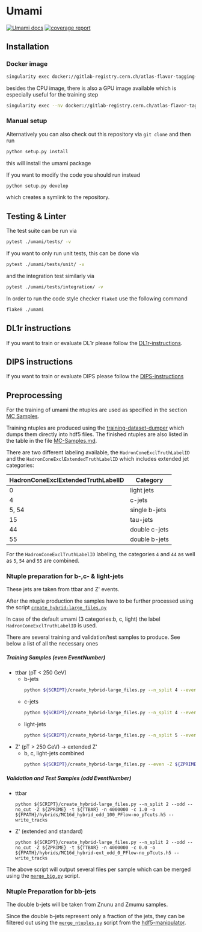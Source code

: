 # Umami

[![Umami docs](https://img.shields.io/badge/info-documentation-informational)](https://umami-docs.web.cern.ch/umami-docs/)
[![coverage report](https://gitlab.cern.ch/atlas-flavor-tagging-tools/algorithms/umami/badges/master/coverage.svg)](https://gitlab.cern.ch/atlas-flavor-tagging-tools/algorithms/umami/-/commits/master)


## Installation

### Docker image

```bash
singularity exec docker://gitlab-registry.cern.ch/atlas-flavor-tagging-tools/algorithms/umami:latest bash
```

besides the CPU image, there is also a GPU image available which is especially useful for the training step

```bash
singularity exec --nv docker://gitlab-registry.cern.ch/atlas-flavor-tagging-tools/algorithms/umami:latest-gpu bash
```

### Manual setup

Alternatively you can also check out this repository via `git clone` and then run

```bash
python setup.py install
```

this will install the umami package

If you want to modify the code you should run instead

```bash
python setup.py develop
```

which creates a symlink to the repository.

## Testing & Linter

The test suite can be run via

```bash
pytest ./umami/tests/ -v
```

If you want to only run unit tests, this can be done via

```bash
pytest ./umami/tests/unit/ -v
```

and the integration test similarly via

```bash
pytest ./umami/tests/integration/ -v
```

In order to run the code style checker `flake8` use the following command

```bash
flake8 ./umami
```

## DL1r instructions

If you want to train or evaluate DL1r please follow the [DL1r-instructions](docs/DL1r-instructions.md).

## DIPS instructions

If you want to train or evaluate DIPS please follow the [DIPS-instructions](https://gitlab.cern.ch/atlas-flavor-tagging-tools/algorithms/umami/-/blob/master/docs/Dips-instructions.md)

## Preprocessing

For the training of umami the ntuples are used as specified in the section [MC Samples](#mc-samples).

Training ntuples are produced using the [training-dataset-dumper](https://gitlab.cern.ch/atlas-flavor-tagging-tools/training-dataset-dumper) which dumps them directly into hdf5 files. The finished ntuples are also listed in the table in the file [MC-Samples.md](docs/MC-Samples.md).

There are two different labeling available, the `HadronConeExclTruthLabelID` and the `HadronConeExclExtendedTruthLabelID` which includes extended jet categories:

| HadronConeExclExtendedTruthLabelID | Category    |
| ------------- | ---------------- |
| 0            | light jets   |
| 4            | c-jets   |
| 5, 54            | single b-jets   |
| 15            | tau-jets   |
| 44            | double c-jets   |
| 55            | double b-jets   |

For the `HadronConeExclTruthLabelID` labeling, the categories `4` and `44` as well as `5`, `54` and `55` are combined.

### Ntuple preparation for b-,c- & light-jets

These jets are taken from ttbar and Z' events.

After the ntuple production the samples have to be further processed using the script [`create_hybrid-large_files.py`](https://gitlab.cern.ch/atlas-flavor-tagging-tools/training-dataset-dumper/blob/master/create_hybrid-large_files.py)

In case of the default umami (3 categories:b, c, light) the label `HadronConeExclTruthLabelID` is used.

There are several training and validation/test samples to produce. See below a list of all the necessary ones

##### Training Samples (even EventNumber)

* ttbar (pT < 250 GeV)
    * b-jets
        ```bash
        python ${SCRIPT}/create_hybrid-large_files.py --n_split 4 --even --bjets -Z ${ZPRIME} -t ${TTBAR} -n 10000000 -c 1.0 -o ${FPATH}/hybrids/MC16d_hybrid-bjets_even_1_PFlow-merged.h5 --write_tracks 
        ```
    * c-jets
        ```bash
        python ${SCRIPT}/create_hybrid-large_files.py --n_split 4 --even --cjets -Z ${ZPRIME} -t ${TTBAR} -n 12745953 -c 1.0 -o ${FPATH}/hybrids/MC16d_hybrid-cjets_even_1_PFlow-merged.h5 --write_tracks
        ```
    * light-jets
        ```bash
        python ${SCRIPT}/create_hybrid-large_files.py --n_split 5 --even --ujets -Z ${ZPRIME} -t ${TTBAR} -n 20000000 -c 1.0 -o ${FPATH}/hybrids/MC16d_hybrid-ujets_even_1_PFlow-merged.h5 --write_tracks
        ```
* Z' (pT > 250 GeV) -> extended Z'
    * b, c, light-jets combined 
        ```bash
        python ${SCRIPT}/create_hybrid-large_files.py --even -Z ${ZPRIME} -t ${TTBAR} -n 9593092 -c 0.0 -o ${FPATH}/hybrids/MC16d_hybrid-ext_even_0_PFlow-merged.h5 --write_tracks
        ```


##### Validation and Test Samples (odd EventNumber)

* ttbar
    ```
    python ${SCRIPT}/create_hybrid-large_files.py --n_split 2 --odd --no_cut -Z ${ZPRIME} -t ${TTBAR} -n 4000000 -c 1.0 -o ${FPATH}/hybrids/MC16d_hybrid_odd_100_PFlow-no_pTcuts.h5 --write_tracks
    ```
* Z' (extended and standard)
    ```
    python ${SCRIPT}/create_hybrid-large_files.py --n_split 2 --odd --no_cut -Z ${ZPRIME} -t ${TTBAR} -n 4000000 -c 0.0 -o ${FPATH}/hybrids/MC16d_hybrid-ext_odd_0_PFlow-no_pTcuts.h5 --write_tracks
    ```

The above script will output several files per sample which can be merged using the [`merge_big.py`](https://gitlab.cern.ch/mguth/hdf5_manipulator/blob/master/merge_big.py) script.

### Ntuple Preparation for bb-jets

The double b-jets will be taken from Znunu and Zmumu samples.

Since the double b-jets represent only a fraction of the jets, they can be filtered out using the [`merge_ntuples.py`](https://gitlab.cern.ch/mguth/hdf5_manipulator/blob/master/merge_ntuples.py) script from the [hdf5-manipulator](https://gitlab.cern.ch/mguth/hdf5_manipulator).
